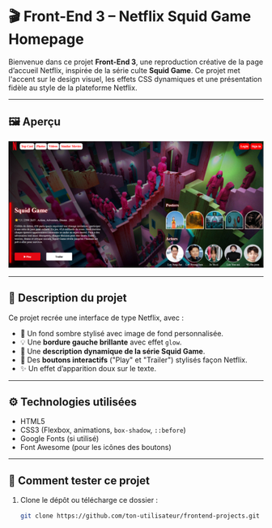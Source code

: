 # 🎬 Front-End 3 – Netflix Squid Game Homepage

Bienvenue dans ce projet **Front-End 3**, une reproduction créative de la page d’accueil Netflix, inspirée de la série culte **Squid Game**. Ce projet met l'accent sur le design visuel, les effets CSS dynamiques et une présentation fidèle au style de la plateforme Netflix.

---

## 🖼️ Aperçu

![screenshot](/frontend-3/pictures/final_result.png) <!-- Ajoute une capture d’écran si disponible -->

---

## 📝 Description du projet

Ce projet recrée une interface de type Netflix, avec :
- 🎨 Un fond sombre stylisé avec image de fond personnalisée.
- 💡 Une **bordure gauche brillante** avec effet `glow`.
- 🧾 Une **description dynamique de la série Squid Game**.
- 🔘 Des **boutons interactifs** ("Play" et "Trailer") stylisés façon Netflix.
- ✨ Un effet d’apparition doux sur le texte.

---

## ⚙️ Technologies utilisées

- HTML5
- CSS3 (Flexbox, animations, `box-shadow`, `::before`)
- Google Fonts (si utilisé)
- Font Awesome (pour les icônes des boutons)

---

## 🚀 Comment tester ce projet

1. Clone le dépôt ou télécharge ce dossier :
   ```bash
   git clone https://github.com/ton-utilisateur/frontend-projects.git
